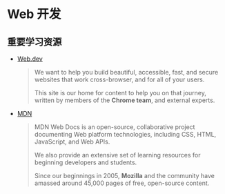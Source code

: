 # Web 开发

## 重要学习资源

-   [Web.dev](https://web.dev/learn/)
    > We want to help you build beautiful, accessible, fast, and secure websites that work cross-browser, and for all of your users. 
    > 
    > This site is our home for content to help you on that journey, written by members of the **Chrome team**, and external experts.
-   [MDN](https://developer.mozilla.org/)
    > MDN Web Docs is an open-source, collaborative project documenting Web platform technologies, including CSS, HTML, JavaScript, and Web APIs. 
    > 
    > We also provide an extensive set of learning resources for beginning developers and students.
    > 
    > Since our beginnings in 2005, **Mozilla** and the community have amassed around 45,000 pages of free, open-source content.
